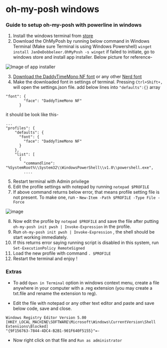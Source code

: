 # oh-my-posh windows

### Guide to setup oh-my-posh with powerline in windows

1.  Install the windows terminal from [store](https://aka.ms/terminal)
2.  Download the OhMyPosh by running below command in Windows Terminal (Make sure Terminal is using Windows Powershell)
    `winget install JanDeDobbeleer.OhMyPosh -s winget`
    if failed to initiate, go to windows store and install app installer. Below picture for reference-

![Image of app installer](https://i.ibb.co/xz6hqgh/app-installer.png)

3.  [Download the DaddyTimeMono NF font](https://drive.google.com/file/d/1DqRKAuQAvFVr39A8w1CeJYuiXf3kiuDd/) or any other [Nerd font](https://www.nerdfonts.com/)
4.  Make the downloaded font in settings of terminal. Pressing `Ctrl+Shift+,` will open the settings.json file.
    add below lines into `"defaults":{}` array

```
"font": {
        "face": "DaddyTimeMono NF"
      }

```

it should be look like this-

```
...
"profiles": {
    "defaults": {
      "font": {
        "face": "DaddyTimeMono NF"
      }
    },
    "list": [
      {
        "commandline": "%SystemRoot%\\System32\\WindowsPowerShell\\v1.0\\powershell.exe",
        ....
```

5.  Restart terminal with Admin privilege
6.  Edit the profile settings with notepad by running `notepad $PROFILE`
7.  If above command returns below error, that means profile setting file is not present. To make one, run - `New-Item -Path $PROFILE -Type File -Force`

![image](https://github.com/abirtasrif/omp-windows/assets/1532446/9dccf911-f500-4273-81e1-bc6412de9d58)

8.  Now edit the profile by `notepad $PROFILE` and save the file after putting `oh-my-posh init pwsh | Invoke-Expression` in the profile.
9.  Run `oh-my-posh init pwsh | Invoke-Expression` , the shell should be start working immediately.
10. If this returns error saying running script is disabled in this system, run `Set-ExecutionPolicy RemoteSigned`
11. Load the new profile with command `. $PROFILE`
12. Restart the terminal and enjoy !

### Extras

- To add `Open in Terminal` option in windows context menu, create a file anywhere in your computer with a .reg extension (you may create a txt.file and rename the extension to reg).

- Edit the file with notepad or any other text editor and paste and save below code, save and close.

```
Windows Registry Editor Version 5.00 [HKEY_LOCAL_MACHINE\SOFTWARE\Microsoft\Windows\CurrentVersion\Shell Extensions\Blocked]
"{9F156763-7844-4DC4-B2B1-901F640F5155}"=-
```

- Now right click on that file and `Run as administrator`
